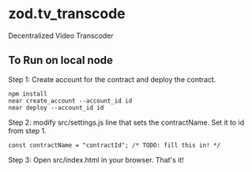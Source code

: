 # zod.tv_transcode
Decentralized Video Transcoder

## To Run on local node
Step 1: Create account for the contract and deploy the contract.
```
npm install
near create_account --account_id id
near deploy --account_id id
```

Step 2:
modify src/settings.js line that sets the contractName. Set it to id from step 1.
```
const contractName = "contractId"; /* TODO: fill this in! */
```

Step 3:
Open src/index.html in your browser.
That's it!

